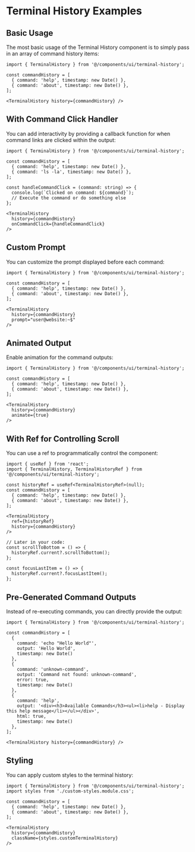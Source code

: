 # Terminal History Examples

## Basic Usage

The most basic usage of the Terminal History component is to simply pass in an array of command history items:

```tsx
import { TerminalHistory } from '@/components/ui/terminal-history';

const commandHistory = [
  { command: 'help', timestamp: new Date() },
  { command: 'about', timestamp: new Date() },
];

<TerminalHistory history={commandHistory} />
```

## With Command Click Handler

You can add interactivity by providing a callback function for when command links are clicked within the output:

```tsx
import { TerminalHistory } from '@/components/ui/terminal-history';

const commandHistory = [
  { command: 'help', timestamp: new Date() },
  { command: 'ls -la', timestamp: new Date() },
];

const handleCommandClick = (command: string) => {
  console.log(`Clicked on command: ${command}`);
  // Execute the command or do something else
};

<TerminalHistory 
  history={commandHistory} 
  onCommandClick={handleCommandClick} 
/>
```

## Custom Prompt

You can customize the prompt displayed before each command:

```tsx
import { TerminalHistory } from '@/components/ui/terminal-history';

const commandHistory = [
  { command: 'help', timestamp: new Date() },
  { command: 'about', timestamp: new Date() },
];

<TerminalHistory 
  history={commandHistory}
  prompt="user@website:~$" 
/>
```

## Animated Output

Enable animation for the command outputs:

```tsx
import { TerminalHistory } from '@/components/ui/terminal-history';

const commandHistory = [
  { command: 'help', timestamp: new Date() },
  { command: 'about', timestamp: new Date() },
];

<TerminalHistory 
  history={commandHistory}
  animate={true}
/>
```

## With Ref for Controlling Scroll

You can use a ref to programmatically control the component:

```tsx
import { useRef } from 'react';
import { TerminalHistory, TerminalHistoryRef } from '@/components/ui/terminal-history';

const historyRef = useRef<TerminalHistoryRef>(null);
const commandHistory = [
  { command: 'help', timestamp: new Date() },
  { command: 'about', timestamp: new Date() },
];

<TerminalHistory 
  ref={historyRef}
  history={commandHistory} 
/>

// Later in your code:
const scrollToBottom = () => {
  historyRef.current?.scrollToBottom();
};

const focusLastItem = () => {
  historyRef.current?.focusLastItem();
};
```

## Pre-Generated Command Outputs

Instead of re-executing commands, you can directly provide the output:

```tsx
import { TerminalHistory } from '@/components/ui/terminal-history';

const commandHistory = [
  { 
    command: 'echo "Hello World"', 
    output: 'Hello World',
    timestamp: new Date() 
  },
  { 
    command: 'unknown-command', 
    output: 'Command not found: unknown-command',
    error: true,
    timestamp: new Date() 
  },
  { 
    command: 'help', 
    output: '<div><h3>Available Commands</h3><ul><li>help - Display this help message</li></ul></div>',
    html: true,
    timestamp: new Date() 
  },
];

<TerminalHistory history={commandHistory} />
```

## Styling

You can apply custom styles to the terminal history:

```tsx
import { TerminalHistory } from '@/components/ui/terminal-history';
import styles from './custom-styles.module.css';

const commandHistory = [
  { command: 'help', timestamp: new Date() },
  { command: 'about', timestamp: new Date() },
];

<TerminalHistory 
  history={commandHistory}
  className={styles.customTerminalHistory}
/>
```
